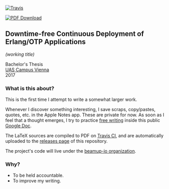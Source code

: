 [![Travis](https://img.shields.io/travis/albertzak/bachelor-thesis.svg)](https://travis-ci.org/albertzak/bachelor-thesis)

[![PDF Download](https://img.shields.io/badge/download-latest%20pdf-blue.svg)](https://github.com/albertzak/bachelor-thesis/releases)


## Downtime-free Continuous Deployment of Erlang/OTP Applications

*(working title)*

Bachelor's Thesis<br>
[UAS Campus Vienna](https://www.fh-campuswien.ac.at/en/)<br>
2017

### What is this about?

This is the first time I attempt to write a somewhat larger work.

Whenever I discover something interesting, I save scraps, copy/pastes, quotes, etc. in the Apple Notes app. These are private for now. As soon as I feel that a thought emerges, I try to practice [free writing](https://en.wikipedia.org/wiki/Free_writing) inside this public [Google Doc](https://docs.google.com/document/d/1A2W1z9SY6Gm4ViYGpnO77m-5yJ29KECTWJvy6sMa7h4/edit?usp=sharing).

The LaTeX sources are compiled to PDF on [Travis CI](https://travis-ci.org/albertzak/bachelor-thesis), and are automatically uploaded to the [releases page](https://github.com/albertzak/bachelor-thesis/releases) of this repository.


The project's code will live under the [beamup-io organization](https://github.com/beamup-io).

### Why?

- To be held accountable.
- To improve my writing.
